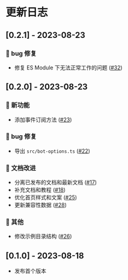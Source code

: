 # 更新日志

## [0.2.1] - 2023-08-23

### 🐛 bug 修复

- 修复 ES Module 下无法正常工作的问题 ([#32](https://github.com/DevOpen-Club/api-node-sdk/pull/32))

## [0.2.0] - 2023-08-23

### 🚀 新功能

- 添加事件订阅方法 ([#23](https://github.com/DevOpen-Club/api-node-sdk/pull/23))

### 🐛 bug 修复

- 导出 `src/bot-options.ts` ([#22](https://github.com/DevOpen-Club/api-node-sdk/pull/22))

### 📝 文档改进

- 分离已发布的文档和最新文档 ([#17](https://github.com/DevOpen-Club/api-node-sdk/pull/17))
- 补充文档和教程 ([#18](https://github.com/DevOpen-Club/api-node-sdk/pull/18))
- 优化首页样式和文案 ([#25](https://github.com/DevOpen-Club/api-node-sdk/pull/25))
- 更新兼容性数据 ([#28](https://github.com/DevOpen-Club/api-node-sdk/pull/28))

### 🧹 其他

- 修改示例目录结构 ([#26](https://github.com/DevOpen-Club/api-node-sdk/pull/26))

## [0.1.0] - 2023-08-18

- 发布首个版本
